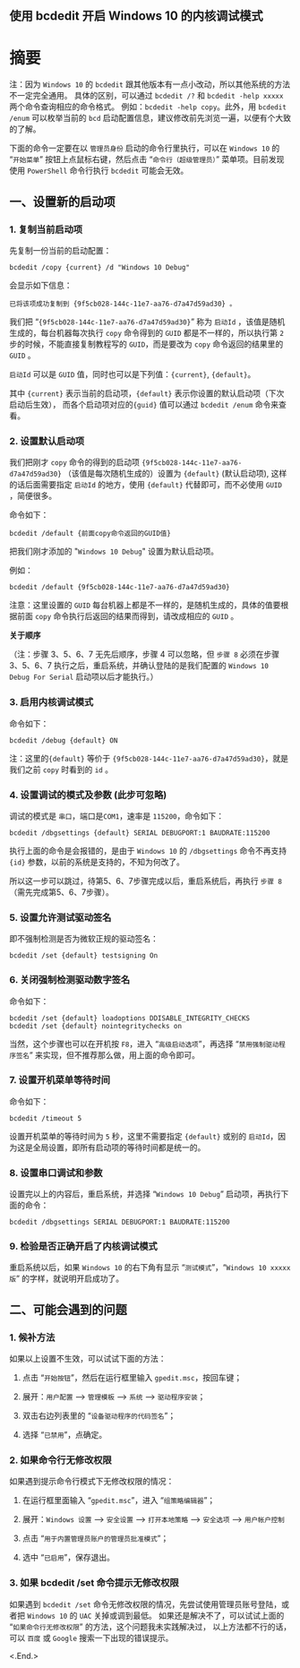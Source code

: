 
使用 bcdedit 开启 Windows 10 的内核调试模式
--------------------------------------------------

# 摘要

注：因为 `Windows 10` 的 `bcdedit` 跟其他版本有一点小改动，所以其他系统的方法不一定完全通用。
具体的区别，可以通过 `bcdedit /?` 和 `bcdedit -help xxxxx` 两个命令查询相应的命令格式。
例如：`bcdedit -help copy`。此外，用 `bcdedit /enum` 可以枚举当前的 `bcd` 启动配置信息，建议修改前先浏览一遍，以便有个大致的了解。

下面的命令一定要在以 `管理员身份` 启动的命令行里执行，可以在 `Windows 10` 的
 “`开始菜单`” 按钮上点鼠标右键，然后点击 “`命令行（超级管理员）`” 菜单项。目前发现使用 `PowerShell` 命令行执行 `bcdedit` 可能会无效。

## 一、设置新的启动项

### 1. 复制当前启动项 

先复制一份当前的启动配置：

    bcdedit /copy {current} /d "Windows 10 Debug"

会显示如下信息：

    已将该项成功复制到 {9f5cb028-144c-11e7-aa76-d7a47d59ad30} 。

我们把 “`{9f5cb028-144c-11e7-aa76-d7a47d59ad30}`” 称为 `启动Id` ，该值是随机生成的，每台机器每次执行 `copy` 命令得到的 `GUID` 都是不一样的，所以执行第 `2` 步的时候，不能直接复制教程写的 `GUID`，而是要改为 `copy` 命令返回的结果里的 `GUID` 。

`启动Id` 可以是 `GUID` 值，同时也可以是下列值：`{current}`, `{default}`。

其中 `{current}` 表示当前的启动项，`{default}` 表示你设置的默认启动项（下次启动后生效），
而各个启动项对应的`{guid}` 值可以通过 `bcdedit /enum` 命令来查看。

### 2. 设置默认启动项

我们把刚才 `copy` 命令的得到的启动项 `{9f5cb028-144c-11e7-aa76-d7a47d59ad30}` （该值是每次随机生成的）设置为 `{default}` (默认启动项), 
这样的话后面需要指定 `启动Id` 的地方，使用 `{default}` 代替即可，而不必使用 `GUID` ，简便很多。

命令如下：

    bcdedit /default {前面copy命令返回的GUID值}

把我们刚才添加的 "`Windows 10 Debug`" 设置为默认启动项。

例如：

    bcdedit /default {9f5cb028-144c-11e7-aa76-d7a47d59ad30}



注意：这里设置的 `GUID` 每台机器上都是不一样的，是随机生成的，具体的值要根据前面 `copy` 命令执行后返回的结果而得到，请改成相应的 `GUID` 。

**关于顺序**

（注：步骤 3、5、6、7 无先后顺序，步骤 4 可以忽略，但 `步骤 8` 必须在步骤 3、5、6、7 执行之后，重启系统，并确认登陆的是我们配置的 `Windows 10 Debug For Serial` 启动项以后才能执行。）

### 3. 启用内核调试模式

命令如下：

    bcdedit /debug {default} ON

注：这里的`{default}` 等价于 `{9f5cb028-144c-11e7-aa76-d7a47d59ad30}`，就是我们之前 `copy` 时看到的 `id` 。

### 4. 设置调试的模式及参数 (此步可忽略)

调试的模式是 `串口`，端口是`COM1`，速率是 `115200`，命令如下：

    bcdedit /dbgsettings {default} SERIAL DEBUGPORT:1 BAUDRATE:115200

执行上面的命令是会报错的，是由于 `Windows 10` 的 `/dbgsettings` 命令不再支持 `{id}` 参数，以前的系统是支持的，不知为何改了。

所以这一步可以跳过，待第5、6、7步骤完成以后，重启系统后，再执行 `步骤 8`（需先完成第5、6、7步骤）。

### 5. 设置允许测试驱动签名

即不强制检测是否为微软正规的驱动签名：

    bcdedit /set {default} testsigning On

### 6. 关闭强制检测驱动数字签名

命令如下：

    bcdedit /set {default} loadoptions DDISABLE_INTEGRITY_CHECKS
    bcdedit /set {default} nointegritychecks on

当然，这个步骤也可以在开机按 `F8`，进入 “`高级启动选项`”，再选择 “`禁用强制驱动程序签名`” 来实现，但不推荐那么做，用上面的命令即可。

### 7. 设置开机菜单等待时间

命令如下：

    bcdedit /timeout 5

设置开机菜单的等待时间为 `5` 秒，这里不需要指定 `{default}` 或别的 `启动Id`，因为这是全局设置，即所有启动项的等待时间都是统一的。

### 8. 设置串口调试和参数

设置完以上的内容后，重启系统，并选择 “`Windows 10 Debug`” 启动项，再执行下面的命令：

    bcdedit /dbgsettings SERIAL DEBUGPORT:1 BAUDRATE:115200

### 9. 检验是否正确开启了内核调试模式

重启系统以后，如果 `Windows 10` 的右下角有显示 “`测试模式`”，“`Windows 10 xxxxx 版`” 的字样，就说明开启成功了。

## 二、可能会遇到的问题

### 1. 候补方法

如果以上设置不生效，可以试试下面的方法：

1. 点击 “`开始按钮`”，然后在运行框里输入 `gpedit.msc`，按回车键；

2. 展开：`用户配置` --> `管理模板` --> `系统` --> `驱动程序安装`；

3. 双击右边列表里的 “`设备驱动程序的代码签名`”；

4. 选择 “`已禁用`”，点确定。

### 2. 如果命令行无修改权限

如果遇到提示命令行模式下无修改权限的情况：

1. 在运行框里面输入 “`gpedit.msc`”，进入 “`组策略编辑器`”；

2. 展开：`Windows 设置` --> `安全设置` --> `打开本地策略` --> `安全选项` --> `用户帐户控制`

3. 点击 “`用于内置管理员账户的管理员批准模式`”；

4. 选中 “`已启用`”，保存退出。

### 3. 如果 bcdedit /set 命令提示无修改权限

如果遇到 `bcdedit /set` 命令无修改权限的情况，先尝试使用管理员账号登陆，或者把 `Windows 10` 的 `UAC` 关掉或调到最低。
如果还是解决不了，可以试试上面的 “`如果命令行无修改权限`” 的方法，这个问题我未实践解决过，
以上方法都不行的话，可以 `百度` 或 `Google` 搜索一下出现的错误提示。

<.End.>
